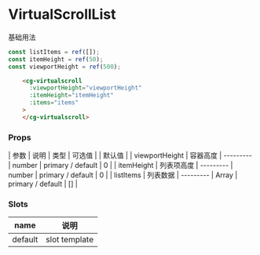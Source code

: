 # VirtualScrollList

基础用法
```javascript
const listItems = ref([]);
const itemHeight = ref(50);
const viewportHeight = ref(500);
```

```html
    <cg-virtualscroll
      :viewportHeight="viewportHeight"
      :itemHeight="itemHeight"
      :items="items"
    >
    </cg-virtualscroll>
```

### Props
| 参数              | 说明                  | 类型     | 可选值 |           | 默认值 |
| viewportHeight   | 容器高度 | ---------   | number  | primary / default |   0   |
| itemHeight       | 列表项高度 | --------- | number | primary / default   |   0   |
| listItems        | 列表数据 | ---------   | Array  | primary / default   |  []  |

### Slots

| name    | 说明            |
| ------- |---------------|
| default | slot template |


